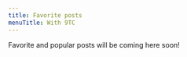 ```yaml
---
title: Favorite posts
menuTitle: With 9TC
---
```


Favorite and popular posts will be coming here soon!
